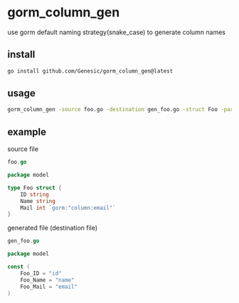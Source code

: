 # gorm_column_gen

use gorm default naming strategy(snake_case) to generate column names

## install

```bash
go install github.com/Genesic/gorm_column_gen@latest
```


## usage

```bash
gorm_column_gen -source foo.go -destination gen_foo.go -struct Foo -package model
```


## example

source file
```go
foo.go

package model

type Foo struct {
    ID string
    Name string
    Mail int `gorm:"column:email"`
}
```

generated file (destination file)
```go
gen_foo.go

package model

const (
    Foo_ID = "id"
    Foo_Name = "name"
    Foo_Mail = "email"
)
```

